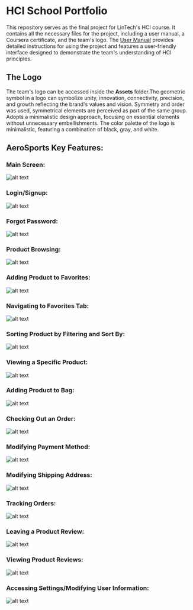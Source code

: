 # HCI School Portfolio
This repository serves as the final project for LinTech's HCI course. It contains all the necessary files for the project, including a user manual, a Coursera certificate, and the team's logo. 
The [User Manual](https://github.com/zanyuu/HCI_Portfolio/blob/main/USER_MANUAL.md) provides detailed instructions for using the project and features a user-friendly interface designed to demonstrate the team's understanding of HCI principles.

## The Logo
The team's logo can be accessed inside the **Assets** folder.The geometric symbol in a logo can symbolize unity, innovation, connectivity, precision, and growth reflecting the brand's values and vision.
Symmetry and order was used, symmetrical elements are perceived as part of the same group.
Adopts a minimalistic design approach, focusing on essential elements without unnecessary embellishments.
The color palette of the logo is minimalistic, featuring a combination of black, gray, and white.

## AeroSports Key Features: 
### Main Screen:
![alt text][1]
### Login/Signup:
![alt text][2]
### Forgot Password:
![alt text][3]
### Product Browsing:
![alt text][4]
### Adding Product to Favorites:
![alt text][5]
### Navigating to Favorites Tab:
![alt text][6]
### Sorting Product by Filtering and Sort By:
![alt text][7]
### Viewing a Specific Product:
![alt text][8]
### Adding Product to Bag:
![alt text][9]
### Checking Out an Order:
![alt text][10]
### Modifying Payment Method:
![alt text][11]
### Modifying Shipping Address:
![alt text][12]
### Tracking Orders:
![alt text][13]
### Leaving a Product Review:
![alt text][14]
### Viewing Product Reviews:
![alt text][15]
### Accessing Settings/Modifying User Information:
![alt text][16]


[1]: https://github.com/jomermandap/HCI_School_Portfolio/blob/main/Assets/Images/1.png
[2]: https://github.com/jomermandap/HCI_School_Portfolio/blob/main/Assets/Images/2.png
[3]: https://github.com/jomermandap/HCI_School_Portfolio/blob/main/Assets/Images/3.png
[4]: https://github.com/jomermandap/HCI_School_Portfolio/blob/main/Assets/Images/4.png
[5]: https://github.com/jomermandap/HCI_School_Portfolio/blob/main/Assets/Images/5.png
[6]: https://github.com/jomermandap/HCI_School_Portfolio/blob/main/Assets/Images/6.png
[7]: https://github.com/jomermandap/HCI_School_Portfolio/blob/main/Assets/Images/7.png
[8]: https://github.com/jomermandap/HCI_School_Portfolio/blob/main/Assets/Images/8.png
[9]: https://github.com/jomermandap/HCI_School_Portfolio/blob/main/Assets/Images/9.png
[10]: https://github.com/jomermandap/HCI_School_Portfolio/blob/main/Assets/Images/10.png
[11]: https://github.com/jomermandap/HCI_School_Portfolio/blob/main/Assets/Images/11.png
[12]: https://github.com/jomermandap/HCI_School_Portfolio/blob/main/Assets/Images/12.png
[13]: https://github.com/jomermandap/HCI_School_Portfolio/blob/main/Assets/Images/13.png
[14]: https://github.com/jomermandap/HCI_School_Portfolio/blob/main/Assets/Images/14.png
[15]: https://github.com/jomermandap/HCI_School_Portfolio/blob/main/Assets/Images/15.png
[16]: https://github.com/jomermandap/HCI_School_Portfolio/blob/main/Assets/Images/16.png
